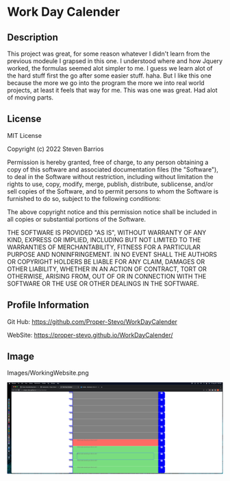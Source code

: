 # Work Day Calender

## Description
This project was great, for some reason whatever I didn't learn from the previous modeule I grapsed in this one. I understood where and how Jquery worked, the formulas seemed alot simpler to me. I guess we learn alot of the hard stuff first the go after some easier stuff. haha. But I like this one because the more we go into the program the more we into real world projects, at least it feels that way for me. This was one was great. Had alot of moving parts. 


## License
MIT License

Copyright (c) 2022 Steven Barrios

Permission is hereby granted, free of charge, to any person obtaining a copy
of this software and associated documentation files (the "Software"), to deal
in the Software without restriction, including without limitation the rights
to use, copy, modify, merge, publish, distribute, sublicense, and/or sell
copies of the Software, and to permit persons to whom the Software is
furnished to do so, subject to the following conditions:

The above copyright notice and this permission notice shall be included in all
copies or substantial portions of the Software.

THE SOFTWARE IS PROVIDED "AS IS", WITHOUT WARRANTY OF ANY KIND, EXPRESS OR
IMPLIED, INCLUDING BUT NOT LIMITED TO THE WARRANTIES OF MERCHANTABILITY,
FITNESS FOR A PARTICULAR PURPOSE AND NONINFRINGEMENT. IN NO EVENT SHALL THE
AUTHORS OR COPYRIGHT HOLDERS BE LIABLE FOR ANY CLAIM, DAMAGES OR OTHER
LIABILITY, WHETHER IN AN ACTION OF CONTRACT, TORT OR OTHERWISE, ARISING FROM,
OUT OF OR IN CONNECTION WITH THE SOFTWARE OR THE USE OR OTHER DEALINGS IN THE
SOFTWARE.


## Profile Information
Git Hub: 
https://github.com/Proper-Stevo/WorkDayCalender

WebSite: 
https://proper-stevo.github.io/WorkDayCalender/

## Image 

Images/WorkingWebsite.png

![alt text](https://github.com/Proper-Stevo/WorkDayCalender/blob/main/Images/WorkingWebsite.png)